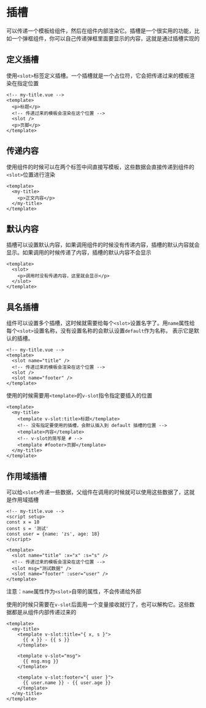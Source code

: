 # 插槽

可以传递一个模板给组件，然后在组件内部渲染它。插槽是一个很实用的功能，比如一个弹框组件，你可以自己传递弹框里面要显示的内容，这就是通过插槽实现的

## 定义插槽

使用`<slot>`标签定义插槽。一个插槽就是一个占位符，它会把传递过来的模板渲染在指定位置

```vue
<!-- my-title.vue -->
<template>
  <p>标题</p>
  <!-- 传递过来的模板会渲染在这个位置 -->
  <slot />
  <p>页脚</p>
</template>
```

## 传递内容

使用组件的时候可以在两个标签中间直接写模板，这些数据会直接传递到组件的`<slot>`位置进行渲染

```vue
<template>
  <my-title>
    <p>正文内容</p>
  </my-title>
</template>
```

## 默认内容

插槽可以设置默认内容，如果调用组件的时候没有传递内容，插槽的默认内容就会显示。如果调用的时候传递了内容，插槽的默认内容不会显示

```vue
<template>
  <slot>
    <p>调用时没有传递内容，这里就会显示</p>
  </slot>
</template>
```


## 具名插槽

组件可以设置多个插槽，这时候就需要给每个`<slot>`设置名字了。用`name`属性给每个`<slot>`设置名称，没有设置名称的会默认设置`default`作为名称，
表示它是默认的插槽。

```vue
<!-- my-title.vue -->
<template>
  <slot name="title" />
  <!-- 传递过来的模板会渲染在这个位置 -->
  <slot />
  <slot name="footer" />
</template>
```

使用的时候需要用`<template>`的`v-slot`指令指定要插入的位置

```vue
<template>
  <my-title>
    <template v-slot:title>标题</template>
    <!-- 没有指定要使用的插槽，会默认插入到 default 插槽的位置 -->
    <template>内容</template>
    <!-- v-slot的简写是 # -->
    <template #footer>页脚</template>
  </my-title>
</template>
```


## 作用域插槽

可以给`<slot>`传递一些数据，父组件在调用的时候就可以使用这些数据了，这就是作用域插槽

```vue
<!-- my-title.vue -->
<script setup>
const x = 10
const s = '测试'
const user = {name: 'zs', age: 18}
</script>

<template>
  <slot name="title" :x="x" :s="s" />
  <!-- 传递过来的模板会渲染在这个位置 -->
  <slot msg="测试数据" />
  <slot name="footer" :user="user" />
</template>
```

注意：`name`属性作为`<slot>`自带的属性，不会传递给外部

使用的时候只需要在`v-slot`后面用一个变量接收就行了，也可以解构它。这些数据都是从组件内部传递过来的

```vue
<template>
  <my-title>
    <template v-slot:title="{ x, s }">
      {{ x }} - {{ s }}
    </template>
    
    <template v-slot="msg">
      {{ msg.msg }}
    </template>
    
    <template v-slot:footer="{ user }">
      {{ user.name }} - {{ user.age }}
    </template>
  </my-title>
</template>
```
